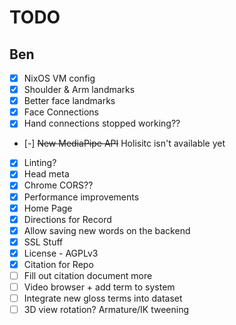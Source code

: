 # TODO

## Ben

- [x] NixOS VM config
- [x] Shoulder & Arm landmarks
- [x] Better face landmarks
- [x] Face Connections
- [x] Hand connections stopped working??
- [-] ~~New MediaPipe API~~ Holisitc isn't available yet
- [x] Linting?
- [x] Head meta
- [x] Chrome CORS??
- [x] Performance improvements
- [x] Home Page
- [x] Directions for Record
- [x] Allow saving new words on the backend
- [x] SSL Stuff
- [x] License - AGPLv3
- [x] Citation for Repo
- [ ] Fill out citation document more
- [ ] Video browser + add term to system
- [ ] Integrate new gloss terms into dataset
- [ ] 3D view rotation? Armature/IK tweening
